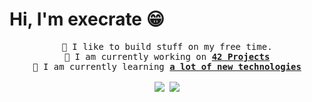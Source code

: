 # Hi, I'm execrate 😁

<p align='center'><samp>
	🧸 I like to build stuff on my free time.<br />
	🔭 I am currently working on <b><a href="https://42.fr/">42 Projects</a></b><br />
	🌱 I am currently learning <b><a href="">a lot of new technologies</a></b><br />
	<br />
	<img src="https://github-readme-stats.vercel.app/api?username=execrate0&count_private=true&show_icons=true&theme=dark&bg_color=00000000&hide_border=true" />
	<img src="https://github-readme-stats.vercel.app/api/top-langs/?username=execrate0&layout=compact&theme=dark&bg_color=00000000&hide_border=true" />
</samp></p>
